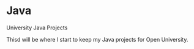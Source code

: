 # Java
University Java Projects

Thisd will be where I start to keep my Java projects for Open University.
